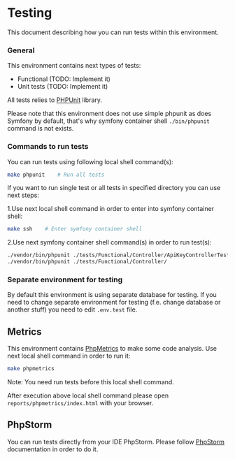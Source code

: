 # Testing
This document describing how you can run tests within this environment.

### General
This environment contains next types of tests:

* Functional (TODO: Implement it)
* Unit tests (TODO: Implement it)

All tests relies to [PHPUnit](https://phpunit.de/) library.

Please note that this environment does not use simple phpunit as does Symfony by default, that's why symfony container shell `./bin/phpunit` command is not exists.

### Commands to run tests
You can run tests using following local shell command(s):
```bash
make phpunit    # Run all tests
```

If you want to run single test or all tests in specified directory you can use next steps:

1.Use next local shell command in order to enter into symfony container shell:
```bash
make ssh    # Enter symfony container shell
```
2.Use next symfony container shell command(s) in order to run test(s):
```bash
./vendor/bin/phpunit ./tests/Functional/Controller/ApiKeyControllerTest.php  # Just this single test class
./vendor/bin/phpunit ./tests/Functional/Controller/                          # All tests in this directory
```

### Separate environment for testing
By default this environment is using separate database for testing.
If you need to change separate environment for testing (f.e. change database or another stuff) you need to edit `.env.test` file.


## Metrics
This environment contains [PhpMetrics](https://github.com/phpmetrics/phpmetrics) to make some code analysis.
Use next local shell command in order to run it:
```bash
make phpmetrics
```
Note: You need run tests before this local shell command.

After execution above local shell command please open `reports/phpmetrics/index.html` with your browser.

## PhpStorm
You can run tests directly from your IDE PhpStorm. Please follow [PhpStorm](phpstorm.md) documentation in order to do it.
